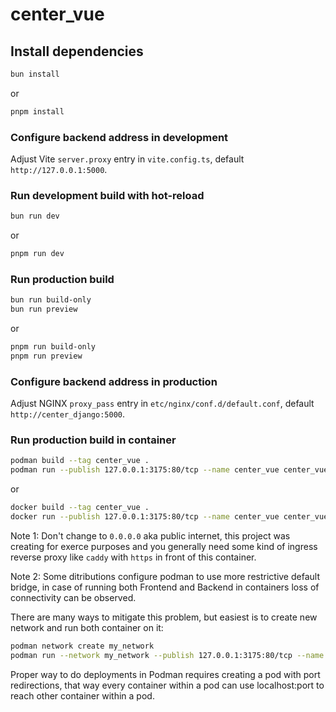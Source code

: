 # center_vue

## Install dependencies

```sh
bun install
```

or 

```sh
pnpm install
```

### Configure backend address in development

Adjust Vite `server.proxy` entry in `vite.config.ts`, default `http://127.0.0.1:5000`.

### Run development build with hot-reload

```sh
bun run dev
```

or

```sh
pnpm run dev
```

### Run production build

```sh
bun run build-only
bun run preview
```

or

```sh
pnpm run build-only
pnpm run preview
```

### Configure backend address in production

Adjust NGINX `proxy_pass` entry in `etc/nginx/conf.d/default.conf`, default `http://center_django:5000`.

### Run production build in container

```sh
podman build --tag center_vue .
podman run --publish 127.0.0.1:3175:80/tcp --name center_vue center_vue
```

or 

```sh
docker build --tag center_vue .
docker run --publish 127.0.0.1:3175:80/tcp --name center_vue center_vue
```

Note 1: Don't change to `0.0.0.0` aka public internet, this project was creating for exerce purposes and
you generally need some kind of ingress reverse proxy like `caddy` with `https` in front of this container.

Note 2: Some ditributions configure podman to use more restrictive default bridge,
in case of running both Frontend and Backend in containers loss of connectivity can be observed.

There are many ways to mitigate this problem, but easiest is to create new network and run both container on it:

```sh
podman network create my_network
podman run --network my_network --publish 127.0.0.1:3175:80/tcp --name center_vue center_vue
```

Proper way to do deployments in Podman requires creating a pod with port redirections,
that way every container within a pod can use localhost:port to reach other container within a pod.
